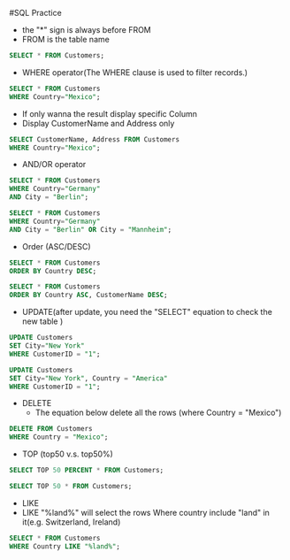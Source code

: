 #SQL Practice
* the "*" sign is always before FROM
* FROM is the table name
```SQL
SELECT * FROM Customers;
```
* WHERE operator(The WHERE clause is used to filter records.)
```SQL
SELECT * FROM Customers
WHERE Country="Mexico";
```
* If only wanna the result display specific Column
 * Display CustomerName and Address only
```SQL
SELECT CustomerName, Address FROM Customers
WHERE Country="Mexico";
```
* AND/OR operator
```SQL
SELECT * FROM Customers
WHERE Country="Germany"
AND City = "Berlin";

SELECT * FROM Customers
WHERE Country="Germany"
AND City = "Berlin" OR City = "Mannheim";
```
* Order (ASC/DESC)
```SQL
SELECT * FROM Customers
ORDER BY Country DESC;

SELECT * FROM Customers
ORDER BY Country ASC, CustomerName DESC;
```
* UPDATE(after update, you need the "SELECT" equation to check the new table )
```SQL
UPDATE Customers
SET City="New York" 
WHERE CustomerID = "1";

UPDATE Customers
SET City="New York", Country = "America"
WHERE CustomerID = "1";
```
* DELETE
  * The equation below delete all the rows (where Country = "Mexico")
```SQL
DELETE FROM Customers
WHERE Country = "Mexico";
```
* TOP (top50 v.s. top50%)
```SQL
SELECT TOP 50 PERCENT * FROM Customers;

SELECT TOP 50 * FROM Customers;
```
* LIKE
 * LIKE "%land%" will select the rows Where country include "land" in it(e.g. Switzerland, Ireland)
```SQL
SELECT * FROM Customers
WHERE Country LIKE "%land%";
```
